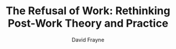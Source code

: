 ---
title: "The Refusal of Work: Rethinking Post-Work Theory and Practice"
subtitle: ""
description: ""
layout: book
author: David Frayne
started: 2016-03-12
read: 2020-09-13
status: read
rating: 5
color: 
cover: 
pages: 224
link: 
---